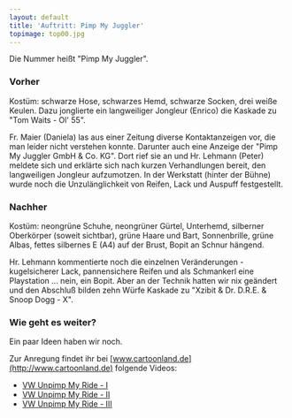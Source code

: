 ```yaml
---
layout: default
title: 'Auftritt: Pimp My Juggler'
topimage: top00.jpg
---
```


Die Nummer heißt "Pimp My Juggler".

### Vorher

Kostüm: schwarze Hose, schwarzes Hemd, schwarze Socken, drei weiße Keulen.
Dazu jonglierte ein langweiliger Jongleur (Enrico) die Kaskade zu "Tom Waits - Ol' 55".

Fr. Maier (Daniela) las aus einer Zeitung diverse Kontaktanzeigen vor, die man leider nicht verstehen konnte.
Darunter auch eine Anzeige der "Pimp My Juggler GmbH & Co. KG".
Dort rief sie an und Hr. Lehmann (Peter) meldete sich und erklärte sich nach kurzen Verhandlungen bereit, den langweiligen Jongleur aufzumotzen.
In der Werkstatt (hinter der Bühne) wurde noch die Unzulänglichkeit von Reifen, Lack und Auspuff festgestellt.

### Nachher

Kostüm: neongrüne Schuhe, neongrüner Gürtel, Unterhemd, silberner Oberkörper (soweit sichtbar), grüne Haare und Bart, Sonnenbrille, grüne Albas, fettes silbernes E (A4) auf der Brust, Bopit an Schnur hängend.

Hr. Lehmann kommentierte noch die einzelnen Veränderungen - kugelsicherer Lack, pannensichere Reifen und als Schmankerl eine Playstation ... nein, ein Bopit.
Aber an der Technik hatten wir nix geändert und den Abschluß bilden zehn Würfe Kaskade zu "Xzibit & Dr. D.R.E. & Snoop Dogg - X".

### Wie geht es weiter?

Ein paar Ideen haben wir noch.

Zur Anregung findet ihr bei [www.cartoonland.de](http://www.cartoonland.de) folgende Videos:

- [VW Unpimp My Ride - I](http://www.hotmedia.org/2006-02-17/videos/vw-unpimp-auto.wmv)
- [VW Unpimp My Ride - II](http://www.hotmedia.org/2006-02-17/videos/vw-unpimp-abrissbirne.wmv)
- [VW Unpimp My Ride - III](http://www.hotmedia.org/2006-02-17/videos/vw-unpimp-katapult.wmv)

